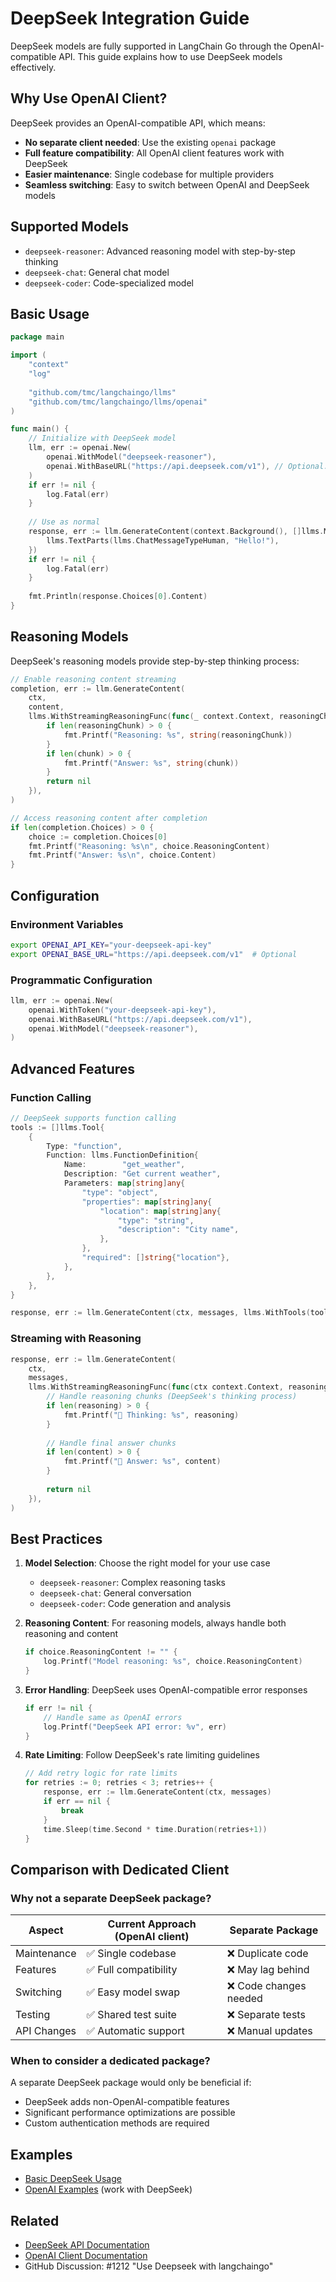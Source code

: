 # DeepSeek Integration Guide

DeepSeek models are fully supported in LangChain Go through the OpenAI-compatible API. This guide explains how to use DeepSeek models effectively.

## Why Use OpenAI Client?

DeepSeek provides an OpenAI-compatible API, which means:
- **No separate client needed**: Use the existing `openai` package
- **Full feature compatibility**: All OpenAI client features work with DeepSeek
- **Easier maintenance**: Single codebase for multiple providers
- **Seamless switching**: Easy to switch between OpenAI and DeepSeek models

## Supported Models

- `deepseek-reasoner`: Advanced reasoning model with step-by-step thinking
- `deepseek-chat`: General chat model  
- `deepseek-coder`: Code-specialized model

## Basic Usage

```go
package main

import (
    "context"
    "log"
    
    "github.com/tmc/langchaingo/llms"
    "github.com/tmc/langchaingo/llms/openai"
)

func main() {
    // Initialize with DeepSeek model
    llm, err := openai.New(
        openai.WithModel("deepseek-reasoner"),
        openai.WithBaseURL("https://api.deepseek.com/v1"), // Optional: explicit base URL
    )
    if err != nil {
        log.Fatal(err)
    }
    
    // Use as normal
    response, err := llm.GenerateContent(context.Background(), []llms.MessageContent{
        llms.TextParts(llms.ChatMessageTypeHuman, "Hello!"),
    })
    if err != nil {
        log.Fatal(err)
    }
    
    fmt.Println(response.Choices[0].Content)
}
```

## Reasoning Models

DeepSeek's reasoning models provide step-by-step thinking process:

```go
// Enable reasoning content streaming
completion, err := llm.GenerateContent(
    ctx,
    content,
    llms.WithStreamingReasoningFunc(func(_ context.Context, reasoningChunk []byte, chunk []byte) error {
        if len(reasoningChunk) > 0 {
            fmt.Printf("Reasoning: %s", string(reasoningChunk))
        }
        if len(chunk) > 0 {
            fmt.Printf("Answer: %s", string(chunk))
        }
        return nil
    }),
)

// Access reasoning content after completion
if len(completion.Choices) > 0 {
    choice := completion.Choices[0]
    fmt.Printf("Reasoning: %s\n", choice.ReasoningContent)
    fmt.Printf("Answer: %s\n", choice.Content)
}
```

## Configuration

### Environment Variables
```bash
export OPENAI_API_KEY="your-deepseek-api-key"
export OPENAI_BASE_URL="https://api.deepseek.com/v1"  # Optional
```

### Programmatic Configuration
```go
llm, err := openai.New(
    openai.WithToken("your-deepseek-api-key"),
    openai.WithBaseURL("https://api.deepseek.com/v1"),
    openai.WithModel("deepseek-reasoner"),
)
```

## Advanced Features

### Function Calling
```go
// DeepSeek supports function calling
tools := []llms.Tool{
    {
        Type: "function",
        Function: llms.FunctionDefinition{
            Name:        "get_weather",
            Description: "Get current weather",
            Parameters: map[string]any{
                "type": "object",
                "properties": map[string]any{
                    "location": map[string]any{
                        "type": "string",
                        "description": "City name",
                    },
                },
                "required": []string{"location"},
            },
        },
    },
}

response, err := llm.GenerateContent(ctx, messages, llms.WithTools(tools))
```

### Streaming with Reasoning
```go
response, err := llm.GenerateContent(
    ctx,
    messages,
    llms.WithStreamingReasoningFunc(func(ctx context.Context, reasoning, content []byte) error {
        // Handle reasoning chunks (DeepSeek's thinking process)
        if len(reasoning) > 0 {
            fmt.Printf("🧠 Thinking: %s", reasoning)
        }
        
        // Handle final answer chunks
        if len(content) > 0 {
            fmt.Printf("💬 Answer: %s", content)
        }
        
        return nil
    }),
)
```

## Best Practices

1. **Model Selection**: Choose the right model for your use case
   - `deepseek-reasoner`: Complex reasoning tasks
   - `deepseek-chat`: General conversation
   - `deepseek-coder`: Code generation and analysis

2. **Reasoning Content**: For reasoning models, always handle both reasoning and content
   ```go
   if choice.ReasoningContent != "" {
       log.Printf("Model reasoning: %s", choice.ReasoningContent)
   }
   ```

3. **Error Handling**: DeepSeek uses OpenAI-compatible error responses
   ```go
   if err != nil {
       // Handle same as OpenAI errors
       log.Printf("DeepSeek API error: %v", err)
   }
   ```

4. **Rate Limiting**: Follow DeepSeek's rate limiting guidelines
   ```go
   // Add retry logic for rate limits
   for retries := 0; retries < 3; retries++ {
       response, err := llm.GenerateContent(ctx, messages)
       if err == nil {
           break
       }
       time.Sleep(time.Second * time.Duration(retries+1))
   }
   ```

## Comparison with Dedicated Client

### Why not a separate DeepSeek package?

| Aspect | Current Approach (OpenAI client) | Separate Package |
|--------|----------------------------------|------------------|
| Maintenance | ✅ Single codebase | ❌ Duplicate code |
| Features | ✅ Full compatibility | ❌ May lag behind |
| Switching | ✅ Easy model swap | ❌ Code changes needed |
| Testing | ✅ Shared test suite | ❌ Separate tests |
| API Changes | ✅ Automatic support | ❌ Manual updates |

### When to consider a dedicated package?

A separate DeepSeek package would only be beneficial if:
- DeepSeek adds non-OpenAI-compatible features
- Significant performance optimizations are possible
- Custom authentication methods are required

## Examples

- [Basic DeepSeek Usage](../../examples/deepseek-completion-example/)
- [OpenAI Examples](../../examples/openai-completion-example/) (work with DeepSeek)

## Related

- [DeepSeek API Documentation](https://platform.deepseek.com/api-docs/)
- [OpenAI Client Documentation](../openai/README.md)
- GitHub Discussion: #1212 "Use Deepseek with langchaingo"